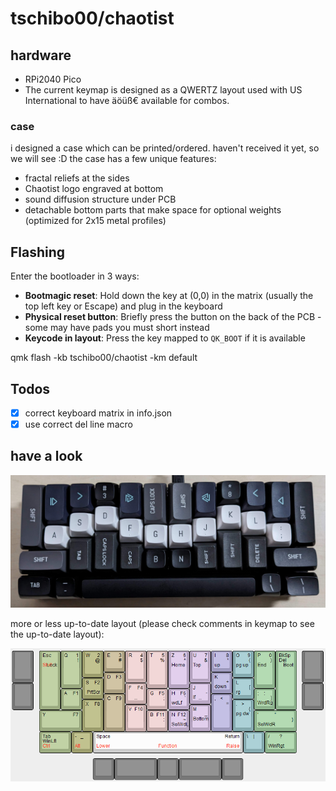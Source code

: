# tschibo00/chaotist

## hardware
- RPi2040 Pico
- The current keymap is designed as a QWERTZ layout used with US International to have äöüß€ available for combos.

### case
i designed a case which can be printed/ordered. haven't received it yet, so we will see :D
the case has a few unique features:
- fractal reliefs at the sides
- Chaotist logo engraved at bottom
- sound diffusion structure under PCB
- detachable bottom parts that make space for optional weights (optimized for 2x15 metal profiles)

## Flashing
Enter the bootloader in 3 ways:

* **Bootmagic reset**: Hold down the key at (0,0) in the matrix (usually the top left key or Escape) and plug in the keyboard
* **Physical reset button**: Briefly press the button on the back of the PCB - some may have pads you must short instead
* **Keycode in layout**: Press the key mapped to `QK_BOOT` if it is available

qmk flash -kb tschibo00/chaotist -km default

## Todos
- [x] correct keyboard matrix in info.json
- [x] use correct del line macro

## have a look
![beauty shot](misc/beautyshot.jpg)

more or less up-to-date layout (please check comments in keymap to see the up-to-date layout):

![keyboard layout](misc/layout.png)
